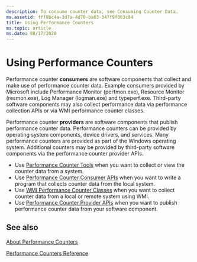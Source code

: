 ```yaml
---
description: To consume counter data, see Consuming Counter Data.
ms.assetid: fff8bc4a-3d7a-4d70-ba03-347f9f063c84
title: Using Performance Counters
ms.topic: article
ms.date: 08/17/2020
---
```


# Using Performance Counters

Performance counter **consumers** are software components that collect and make use of performance counter data. Example consumers provided by Microsoft include Performance Monitor (perfmon.exe), Resource Monitor (resmon.exe), Log Manager (logman.exe) and typeperf.exe. Third-party software components may also collect performance data via performance collection APIs or via WMI performance counter classes.

Performance counter **providers** are software components that publish performance counter data. Performance counters can be provided by operating system components, device drivers, and services. Many performance counters are provided as part of the Windows operating system. Additional counters may be provided by third-party software components via the performance counter provider APIs.

- Use [Performance Counter Tools](performance-counters-tools.md) when you want to collect or view the counter data from a system.
- Use [Performance Counter Consumer APIs](consuming-counter-data.md) when you want to write a program that collects counter data from the local system.
- Use [WMI Performance Counter Classes](/windows/desktop/WmiSdk/monitoring-performance-data) when you want to collect counter data from a local or remote system using WMI.
- Use [Performance Counter Provider APIs](providing-counter-data.md) when you want to publish performance counter data from your software component.

## See also

[About Performance Counters](about-performance-counters.md)

[Performance Counters Reference](performance-counters-reference.md)
